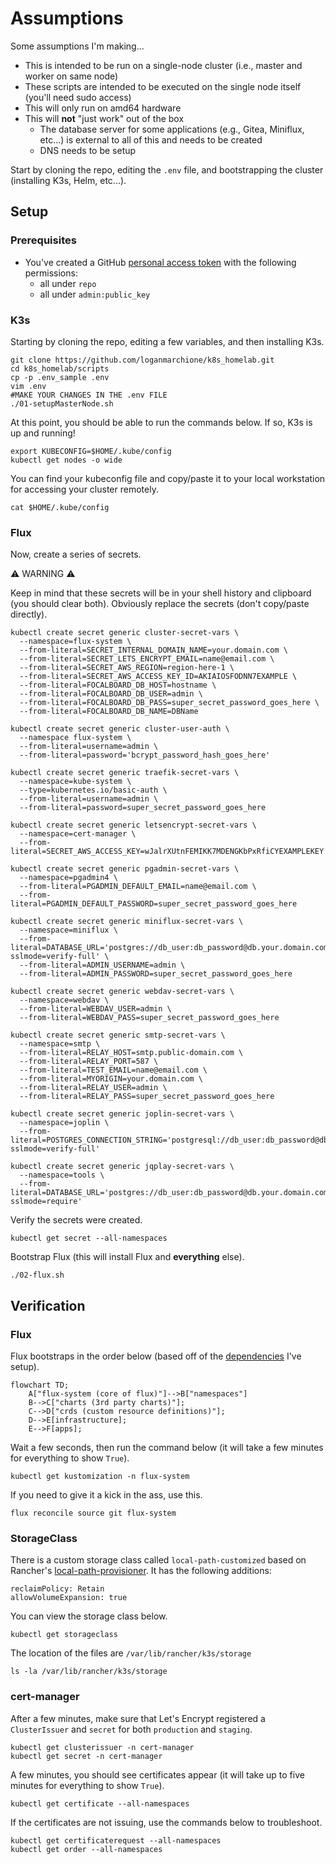 # Assumptions

Some assumptions I'm making...

- This is intended to be run on a single-node cluster (i.e., master and worker on same node)
- These scripts are intended to be executed on the single node itself (you'll need sudo access)
- This will only run on amd64 hardware
- This will **not** "just work" out of the box
  - The database server for some applications (e.g., Gitea, Miniflux, etc...) is external to all of this and needs to be created
  - DNS needs to be setup

Start by cloning the repo, editing the `.env` file, and bootstrapping the cluster (installing K3s, Helm, etc...).

## Setup

### Prerequisites

- You've created a GitHub [personal access token](https://github.com/settings/tokens) with the following permissions:
  - all under `repo`
  - all under `admin:public_key`

### K3s

Starting by cloning the repo, editing a few variables, and then installing K3s.

```
git clone https://github.com/loganmarchione/k8s_homelab.git
cd k8s_homelab/scripts
cp -p .env_sample .env
vim .env
#MAKE YOUR CHANGES IN THE .env FILE
./01-setupMasterNode.sh
```

At this point, you should be able to run the commands below. If so, K3s is up and running!

```
export KUBECONFIG=$HOME/.kube/config
kubectl get nodes -o wide
```

You can find your kubeconfig file and copy/paste it to your local workstation for accessing your cluster remotely.

```
cat $HOME/.kube/config
```

### Flux

Now, create a series of secrets.

⚠️ WARNING ⚠️

Keep in mind that these secrets will be in your shell history and clipboard (you should clear both). Obviously replace the secrets (don't copy/paste directly).

```
kubectl create secret generic cluster-secret-vars \
  --namespace=flux-system \
  --from-literal=SECRET_INTERNAL_DOMAIN_NAME=your.domain.com \
  --from-literal=SECRET_LETS_ENCRYPT_EMAIL=name@email.com \
  --from-literal=SECRET_AWS_REGION=region-here-1 \
  --from-literal=SECRET_AWS_ACCESS_KEY_ID=AKIAIOSFODNN7EXAMPLE \
  --from-literal=FOCALBOARD_DB_HOST=hostname \
  --from-literal=FOCALBOARD_DB_USER=admin \
  --from-literal=FOCALBOARD_DB_PASS=super_secret_password_goes_here \
  --from-literal=FOCALBOARD_DB_NAME=DBName

kubectl create secret generic cluster-user-auth \
  --namespace flux-system \
  --from-literal=username=admin \
  --from-literal=password='bcrypt_password_hash_goes_here'

kubectl create secret generic traefik-secret-vars \
  --namespace=kube-system \
  --type=kubernetes.io/basic-auth \
  --from-literal=username=admin \
  --from-literal=password=super_secret_password_goes_here

kubectl create secret generic letsencrypt-secret-vars \
  --namespace=cert-manager \
  --from-literal=SECRET_AWS_ACCESS_KEY=wJalrXUtnFEMIKK7MDENGKbPxRfiCYEXAMPLEKEY

kubectl create secret generic pgadmin-secret-vars \
  --namespace=pgadmin4 \
  --from-literal=PGADMIN_DEFAULT_EMAIL=name@email.com \
  --from-literal=PGADMIN_DEFAULT_PASSWORD=super_secret_password_goes_here

kubectl create secret generic miniflux-secret-vars \
  --namespace=miniflux \
  --from-literal=DATABASE_URL='postgres://db_user:db_password@db.your.domain.com:5432/db_name?sslmode=verify-full' \
  --from-literal=ADMIN_USERNAME=admin \
  --from-literal=ADMIN_PASSWORD=super_secret_password_goes_here

kubectl create secret generic webdav-secret-vars \
  --namespace=webdav \
  --from-literal=WEBDAV_USER=admin \
  --from-literal=WEBDAV_PASS=super_secret_password_goes_here

kubectl create secret generic smtp-secret-vars \
  --namespace=smtp \
  --from-literal=RELAY_HOST=smtp.public-domain.com \
  --from-literal=RELAY_PORT=587 \
  --from-literal=TEST_EMAIL=name@email.com \
  --from-literal=MYORIGIN=your.domain.com \
  --from-literal=RELAY_USER=admin \
  --from-literal=RELAY_PASS=super_secret_password_goes_here

kubectl create secret generic joplin-secret-vars \
  --namespace=joplin \
  --from-literal=POSTGRES_CONNECTION_STRING='postgresql://db_user:db_password@db.your.domain.com:5432/db_name?sslmode=verify-full'

kubectl create secret generic jqplay-secret-vars \
  --namespace=tools \
  --from-literal=DATABASE_URL='postgres://db_user:db_password@db.your.domain.com:5432/db_name?sslmode=require'
```

Verify the secrets were created.

```
kubectl get secret --all-namespaces
```

Bootstrap Flux (this will install Flux and **everything** else).

```
./02-flux.sh
```

## Verification

### Flux

Flux bootstraps in the order below (based off of the [dependencies](https://fluxcd.io/flux/components/kustomize/kustomization/#kustomization-dependencies) I've setup).

```mermaid
flowchart TD;
    A["flux-system (core of flux)"]-->B["namespaces"]
    B-->C["charts (3rd party charts)"];
    C-->D["crds (custom resource definitions)"];
    D-->E[infrastructure];
    E-->F[apps];
```

Wait a few seconds, then run the command below (it will take a few minutes for everything to show `True`).

```
kubectl get kustomization -n flux-system
```

If you need to give it a kick in the ass, use this.

```
flux reconcile source git flux-system
```

### StorageClass

There is a custom storage class called `local-path-customized` based on Rancher's [local-path-provisioner](https://github.com/rancher/local-path-provisioner). It has the following additions:

```
reclaimPolicy: Retain
allowVolumeExpansion: true
```

You can view the storage class below.

```
kubectl get storageclass
```

The location of the files are `/var/lib/rancher/k3s/storage`

```
ls -la /var/lib/rancher/k3s/storage
```

### cert-manager

After a few minutes, make sure that Let's Encrypt registered a `ClusterIssuer` and `secret` for both `production` and `staging`.

```
kubectl get clusterissuer -n cert-manager
kubectl get secret -n cert-manager
```

A few minutes, you should see certificates appear (it will take up to five minutes for everything to show `True`).

```
kubectl get certificate --all-namespaces
```

If the certificates are not issuing, use the commands below to troubleshoot.
```
kubectl get certificaterequest --all-namespaces
kubectl get order --all-namespaces
```
